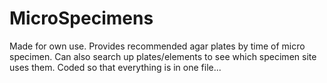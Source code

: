 # MicroSpecimens
Made for own use. Provides recommended agar plates by time of micro specimen. Can also search up plates/elements to see which specimen site uses them. Coded so that everything is in one file...

